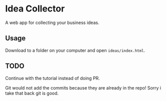 Idea Collector
==============

A web app for collecting your business ideas.


Usage
-----

Download to a folder on your computer and open `ideas/index.html`.



TODO
----

Continue with the tutorial instead of doing PR.

Git would not add the commits because they are already in the repo!
Sorry i take that back git is good.



